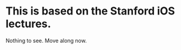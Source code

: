 This is based on the Stanford iOS lectures.
===========================================

Nothing to see. Move along now.

